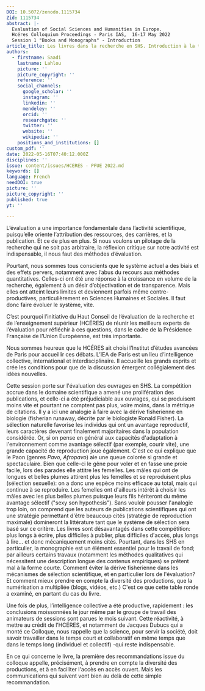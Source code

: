 ```yaml
---
DOI: 10.5072/zenodo.1115734
Zid: 1115734
abstract: |-
  Evaluation of Social Sciences and Humanities in Europe.
  Hcéres Colloquium Proceedings - Paris IAS,  16-17 May 2022
  Session 1 "Books and Monographs" - Introduction
article_title: Les livres dans la recherche en SHS. Introduction à la table ronde
authors:
  - firstname: Saadi
    lastname: Lahlou
    picture: ''
    picture_copyright: ''
    reference: ''
    social_channels:
      google_scholar: ''
      instagram: ''
      linkedin: ''
      mendeley: ''
      orcid: ''
      researchgate: ''
      twitter: ''
      website: ''
      wikipedia: ''
    positions_and_institutions: []
custom_pdf: ''
date: 2022-05-16T07:40:12.000Z
disciplines: ''
issue: content/issues/HCERES - PFUE 2022.md
keywords: []
language: French
needDOI: true
picture: ''
picture_copyright: ''
published: true
yt: ''

---
```


L’évaluation a une importance fondamentale dans l’activité scientifique, puisqu’elle oriente l’attribution des ressources, des carrières, et la publication. Et ce de plus en plus. Si nous voulons un pilotage de la recherche qui ne soit pas arbitraire, la réflexion critique sur notre activité est indispensable, il nous faut des méthodes d’évaluation.

Pourtant, nous sommes tous conscients que le système actuel a des biais et des effets pervers, notamment avec l’abus du recours aux méthodes quantitatives. Celles-ci ont été une réponse à la croissance en volume de la recherche, également à un désir d’objectivation et de transparence. Mais elles ont atteint leurs limites et deviennent parfois même contre-productives, particulièrement en Sciences Humaines et Sociales. Il faut donc faire évoluer le système, vite.

C’est pourquoi l’initiative du Haut Conseil de l’évaluation de la recherche et de l’enseignement supérieur (HCÉRES) de réunir les meilleurs experts de l’évaluation pour réfléchir à ces questions, dans le cadre de la Présidence Française de l’Union Européenne, est très importante.

Nous sommes heureux que le HCÉRES ait choisi l’Institut d’études avancées de Paris pour accueillir ces débats. L’IEA de Paris est un lieu d’intelligence collective, international et interdisciplinaire. Il accueille les grands esprits et crée les conditions pour que de la discussion émergent collégialement des idées nouvelles.

Cette session porte sur l'évaluation des ouvrages en SHS. La compétition accrue dans le domaine scientifique a amené une prolifération des publications, et celle-ci a été préjudiciable aux ouvrages, qui se produisent moins vite et pourtant ne comptent pas plus, voire moins, dans la métrique de citations. Il y a ici une analogie à faire avec la dérive fisherienne en biologie (fisherian runaway, décrite par le biologiste Ronald Fisher). La sélection naturelle favorise les individus qui ont un avantage reproductif, leurs caractères devenant finalement majoritaires dans la population considérée. Or, si on pense en général aux capacités d'adaptation à l'environnement comme avantage sélectif (par exemple, courir vite), une grande capacité de reproduction joue également. C'est ce qui explique que le Paon (genres _Pavo_, _Afropavo_) aie une queue colorée si grande et spectaculaire. Bien que celle-ci le gêne pour voler et en fasse une proie facile, lors des parades elle attitre les femelles. Les mâles qui ont de longues et belles plumes attirent plus les femelles et se reproduisent plus (sélection sexuelle): on a donc une espèce moins efficace au total, mais qui continue à se reproduire. Les femelles ont d'ailleurs intérêt à choisir les mâles avec les plus belles plumes puisque leurs fils hériteront du même avantage sélectif ("sexy son hypothesis"). Sans vouloir pousser l'analogie trop loin, on comprend que les auteurs de publications scientifiques qui ont une stratégie permettant d'être beaucoup cités (stratégie de reproduction maximale) domineront la littérature tant que le système de sélection sera basé sur ce critère. Les livres sont désavantagés dans cette compétition: plus longs à écrire, plus difficiles à publier, plus difficiles d'accès, plus longs à lire... et donc mécaniquement moins cités. Pourtant, dans les SHS en particulier, la monographie est un élément essentiel pour le travail de fond; par ailleurs certains travaux (notamment les méthodes qualitatives qui nécessitent une description longue des contenus empiriques) se prêtent mal à la forme courte. Comment éviter la dérive fisherienne dans les mécanismes de sélection scientifique, et en particulier lors de l'évaluation? Et comment mieux prendre en compte la diversité des productions, que la numérisation a multipliée (blogs, vidéos, etc.) C'est ce que cette table ronde a examiné, en partant du cas du livre.

Une fois de plus, l’intelligence collective a été productive, rapidement : les conclusions moissonnées le jour même par le groupe de travail des animateurs de sessions sont parues le mois suivant. Cette réactivité, à mettre au crédit de l’HCÉRES, et notamment de Jacques Dubucs qui a monté ce Colloque, nous rappelle que la science, pour servir la société, doit savoir travailler dans le temps court et collaboratif en même temps que dans le temps long (individuel et collectif) -qui reste indispensable.

En ce qui concerne le livre, la première des recommandations issue du colloque appelle, précisément, à prendre en compte la diversité des productions, et à en faciliter l'accès en accès ouvert. Mais les communications qui suivent vont bien au delà de cette simple recommandation.